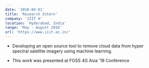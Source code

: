 ```yaml
---
date: '2018-04-01'
title: 'Research Intern'
company: 'IIIT H'
location: 'Hyderabad, India'
range: 'May - August 2018'
url: 'https://www.iiit.ac.in/'
---
```


- Developing an open source tool to remove cloud data from hyper spectral satellite imagery using machine learning.

- This work was presented at FOSS 4G Asia '18 Conference
